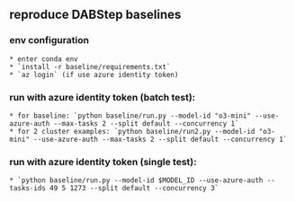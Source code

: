 ## reproduce DABStep baselines

### env configuration
    * enter conda env
    * `install -r baseline/requirements.txt`
    * `az login` (if use azure identity token)

### run with azure identity token (batch test):    
    * for baseline: `python baseline/run.py --model-id "o3-mini" --use-azure-auth --max-tasks 2 --split default --concurrency 1`
    * for 2 cluster examples: `python baseline/run2.py --model-id "o3-mini" --use-azure-auth --max-tasks 2 --split default --concurrency 1`

### run with azure identity token (single test):
    * `python baseline/run.py --model-id $MODEL_ID --use-azure-auth --tasks-ids 49 5 1273 --split default --concurrency 3`
